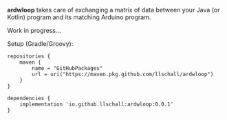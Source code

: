 **ardwloop** takes care of exchanging a matrix of data between your Java (or Kotlin) program and its matching Arduino program.

Work in progress...

Setup (Gradle/Groovy):

```
repositories {
    maven {
        name = "GitHubPackages"
        url = uri("https://maven.pkg.github.com/llschall/ardwloop")
    }
}
```
```
dependencies {
    implementation 'io.github.llschall:ardwloop:0.0.1'
}
```
